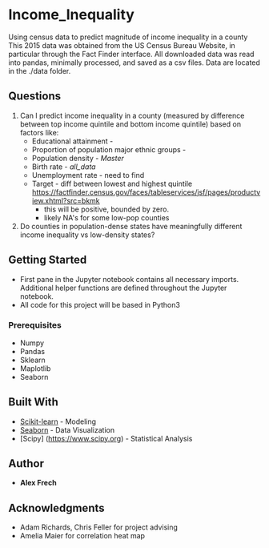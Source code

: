 # Income_Inequality
Using census data to predict magnitude of income inequality in a county 
This 2015 data was obtained from the US Census Bureau Website, in particular through the Fact Finder interface. All downloaded data was read into pandas, minimally processed, and saved as a csv files. Data are located in the ./data folder.

## Questions

  1. Can I predict income inequality in a county (measured by difference between top income quintile and bottom income quintile) based on factors like:
     - Educational attainment - 
     - Proportion of population major ethnic groups - 
     - Population density - *Master*
     - Birth rate - *all_data*
     - Unemployment rate - need to find
     - Target - diff between lowest and highest quintile https://factfinder.census.gov/faces/tableservices/jsf/pages/productview.xhtml?src=bkmk
          - this will be positive, bounded by zero. 
          - likely NA's for some low-pop counties
  2. Do counties in population-dense states have meaningfully different income inequality vs low-density states?


## Getting Started

- First pane in the Jupyter notebook contains all necessary imports. Additional helper functions are defined throughout the Jupyter notebook.
- All code for this project will be based in Python3

### Prerequisites

  - Numpy
  - Pandas
  - Sklearn
  - Maplotlib
  - Seaborn
  
## Built With

* [Scikit-learn](http://scikit-learn.org/stable/) - Modeling
* [Seaborn](https://seaborn.pydata.org/) - Data Visualization
* [Scipy] (https://www.scipy.org) - Statistical Analysis


## Author

* **Alex Frech**

## Acknowledgments

* Adam Richards, Chris Feller for project advising
* Amelia Maier for correlation heat map

